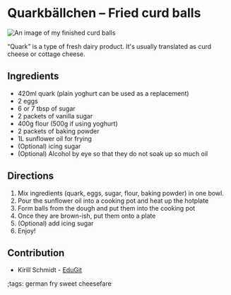 # Quarkbällchen – Fried curd balls

![An image of my finished curd balls](pix/quarkbaellchen.webp)

“Quark” is a type of fresh dairy product. It's usually translated as curd cheese or cottage cheese.

## Ingredients

- 420ml quark (plain yoghurt can be used as a replacement)
- 2 eggs
- 6 or 7 tbsp of sugar
- 2 packets of vanilla sugar
- 400g flour (500g if using yoghurt)
- 2 packets of baking powder
- 1L sunflower oil for frying
- (Optional) icing sugar
- (Optional) Alcohol by eye so that they do not soak up so much oil

## Directions

1. Mix ingredients (quark, eggs, sugar, flour, baking powder) in one bowl.
2. Pour the sunflower oil into a cooking pot and heat up the hotplate
3. Form balls from the dough and put them into the cooking pot
4. Once they are brown-ish, put them onto a plate
5. (Optional) add icing sugar
6. Enjoy!

## Contribution

- Kirill Schmidt - [EduGit](https://edugit.org/k1r1ll)

;tags: german fry sweet cheesefare
